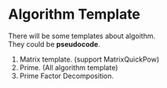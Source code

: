 # Algorithm Template
There will be some templates about algoithm.	
They could be **pseudocode**.
1. Matrix template. (support MatrixQuickPow)
2. Prime. (All algorithm template)
3. Prime Factor Decomposition.